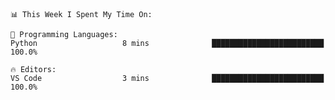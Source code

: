 <!--START_SECTION:waka-->
```text
📊 This Week I Spent My Time On: 

💬 Programming Languages: 
Python                   8 mins              █████████████████████████   100.0%

🔥 Editors: 
VS Code                  3 mins              █████████████████████████   100.0%
```


<!--END_SECTION:waka-->
